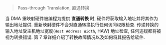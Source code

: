 
> Pass-through Translation, 直通转换

当 DMA 重映射硬件被编程为提供 **直通转换** 时, 硬件将获取输入地址并将其作为输出地址提供. 重新映射硬件不会对直通转换执行任何访问权限检查. 传递转换的输入地址受主机地址宽度(`Host Address Width`, HAW) 地址检查, 任何违规都将被视为转换错误. 第 7 章详细介绍了转换故障情况以及如何将其报告给软件.